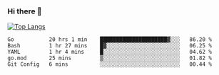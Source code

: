 ### Hi there 👋

<!--
**3Xpl0it3r/3Xpl0it3r** is a ✨ _special_ ✨ repository because its `README.md` (this file) appears on your GitHub profile.

Here are some ideas to get you started:

- 🔭 I’m currently working on ...
- 🌱 I’m currently learning ...
- 👯 I’m looking to collaborate on ...
- 🤔 I’m looking for help with ...
- 💬 Ask me about ...
- 📫 How to reach me: ...
- 😄 Pronouns: ...
- ⚡ Fun fact: ...
-->


[![Top Langs](https://github-readme-stats.vercel.app/api/top-langs/?username=3Xpl0it3r&layout=compact)](https://github.com/3Xpl0it3r/3Xpl0it3r)

<!--START_SECTION:waka-->
```text
Go           20 hrs 1 min    █████████████████████▓░░░   86.20 % 
Bash         1 hr 27 mins    █▓░░░░░░░░░░░░░░░░░░░░░░░   06.25 % 
YAML         1 hr 4 mins     █░░░░░░░░░░░░░░░░░░░░░░░░   04.62 % 
go.mod       25 mins         ▒░░░░░░░░░░░░░░░░░░░░░░░░   01.82 % 
Git Config   6 mins          ░░░░░░░░░░░░░░░░░░░░░░░░░   00.44 % 
```
<!--END_SECTION:waka-->
